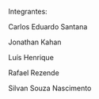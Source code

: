 Integrantes:

Carlos Eduardo Santana

Jonathan Kahan

Luís Henrique

Rafael Rezende

Silvan Souza Nascimento

